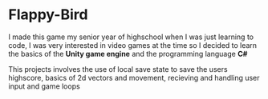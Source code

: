 # Flappy-Bird

I made this game my senior year of highschool when I was just learning to code, I was very interested in video games at the time so I decided to learn the basics of the **Unity game engine** and the programming language **C#**

This projects involves the use of local save state to save the users highscore, basics of 2d vectors and movement, recieving and handling user input and game loops
